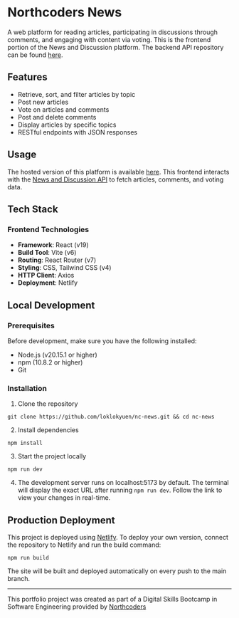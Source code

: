 # Northcoders News

A web platform for reading articles, participating in discussions through comments, and engaging with content via voting. This is the frontend portion of the News and Discussion platform. The backend API repository can be found [here](https://github.com/loklokyuen/news-website-project).

## Features
- Retrieve, sort, and filter articles by topic
- Post new articles
- Vote on articles and comments
- Post and delete comments
- Display articles by specific topics
- RESTful endpoints with JSON responses

## Usage

The hosted version of this platform is available [here](https://news-and-discussion.netlify.app/articles). This frontend interacts with the [News and Discussion API](https://github.com/loklokyuen/news-website-project) to fetch articles, comments, and voting data.

## Tech Stack
### Frontend Technologies
- **Framework**: React (v19)
- **Build Tool**: Vite (v6)
- **Routing**: React Router (v7)
- **Styling**: CSS, Tailwind CSS (v4)
- **HTTP Client**: Axios
- **Deployment**: Netlify

## Local Development

### Prerequisites
Before development, make sure you have the following installed:
- Node.js (v20.15.1 or higher)
- npm (10.8.2 or higher)
- Git

### Installation

1. Clone the repository
```
git clone https://github.com/loklokyuen/nc-news.git && cd nc-news
```
2. Install dependencies
```
npm install
```
3. Start the project locally
```
npm run dev
```
4. The development server runs on localhost:5173 by default. The terminal will display the exact URL after running `npm run dev`. Follow the link to view your changes in real-time.

## Production Deployment
This project is deployed using [Netlify](https://www.netlify.com/). To deploy your own version, connect the repository to Netlify and run the build command:
```
npm run build
```
The site will be built and deployed automatically on every push to the main branch.

--- 

This portfolio project was created as part of a Digital Skills Bootcamp in Software Engineering provided by [Northcoders](https://northcoders.com/)
